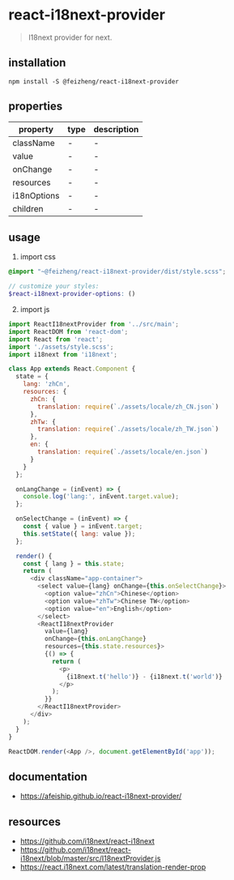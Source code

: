 # react-i18next-provider
> I18next provider for next.

## installation
```shell
npm install -S @feizheng/react-i18next-provider
```
## properties
| property    | type | description |
| ----------- | ---- | ----------- |
| className   | -    | -           |
| value       | -    | -           |
| onChange    | -    | -           |
| resources   | -    | -           |
| i18nOptions | -    | -           |
| children    | -    | -           |

## usage
1. import css
  ```scss
  @import "~@feizheng/react-i18next-provider/dist/style.scss";

  // customize your styles:
  $react-i18next-provider-options: ()
  ```
2. import js
  ```js
  import ReactI18nextProvider from '../src/main';
  import ReactDOM from 'react-dom';
  import React from 'react';
  import './assets/style.scss';
  import i18next from 'i18next';

  class App extends React.Component {
    state = {
      lang: 'zhCn',
      resources: {
        zhCn: {
          translation: require(`./assets/locale/zh_CN.json`)
        },
        zhTw: {
          translation: require(`./assets/locale/zh_TW.json`)
        },
        en: {
          translation: require(`./assets/locale/en.json`)
        }
      }
    };

    onLangChange = (inEvent) => {
      console.log('lang:', inEvent.target.value);
    };

    onSelectChange = (inEvent) => {
      const { value } = inEvent.target;
      this.setState({ lang: value });
    };

    render() {
      const { lang } = this.state;
      return (
        <div className="app-container">
          <select value={lang} onChange={this.onSelectChange}>
            <option value="zhCn">Chinese</option>
            <option value="zhTw">Chinese TW</option>
            <option value="en">English</option>
          </select>
          <ReactI18nextProvider
            value={lang}
            onChange={this.onLangChange}
            resources={this.state.resources}>
            {() => {
              return (
                <p>
                  {i18next.t('hello')} - {i18next.t('world')}
                </p>
              );
            }}
          </ReactI18nextProvider>
        </div>
      );
    }
  }

  ReactDOM.render(<App />, document.getElementById('app'));
  ```

## documentation
- https://afeiship.github.io/react-i18next-provider/


## resources
- https://github.com/i18next/react-i18next
- https://github.com/i18next/react-i18next/blob/master/src/I18nextProvider.js
- https://react.i18next.com/latest/translation-render-prop
